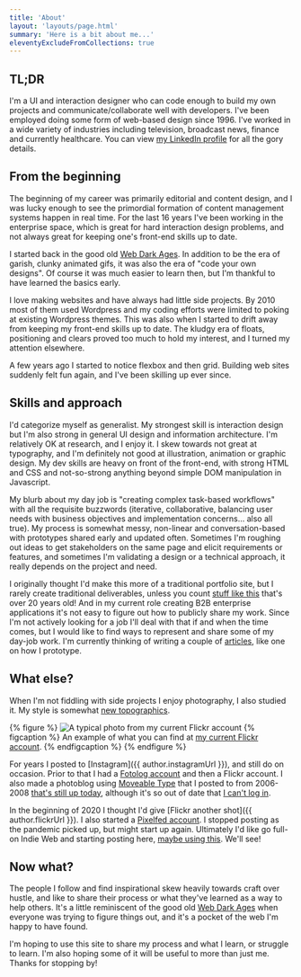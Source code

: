 ```yaml
---
title: 'About'
layout: 'layouts/page.html'
summary: 'Here is a bit about me...'
eleventyExcludeFromCollections: true
---
```

## TL;DR
I'm a UI and interaction designer who can code enough to build my own projects and communicate/collaborate well with developers. I've been employed doing some form of web-based design since 1996. I've worked in a wide variety of industries including television, broadcast news, finance and currently healthcare. You can view [my LinkedIn profile](https://www.linkedin.com/in/danabyerly/) for all the gory details.

## From the beginning
The beginning of my career was primarily editorial and content design, and I was lucky enough to see the primordial formation of content management systems happen in real time. For the last 16 years I've been working in the enterprise space, which is great for hard interaction design problems, and not always great for keeping one's front-end skills up to date.

I started back in the good old [Web Dark Ages](https://pavellaptev.github.io/web-dark-ages/). In addition to be the era of garish, clunky animated gifs, it was also the era of "code your own designs". Of course it was much easier to learn then, but I'm thankful to have learned the basics early.

I love making websites and have always had little side projects. By 2010 most of them used Wordpress and my coding efforts were limited to poking at existing Wordpress themes. This was also when I started to drift away from keeping my front-end skills up to date. The kludgy era of floats, positioning and clears proved too much to hold my interest, and I turned my attention elsewhere.

A few years ago I started to notice flexbox and then grid. Building web sites suddenly felt fun again, and I've been skilling up  ever since.

## Skills and approach
I'd categorize myself as generalist. My strongest skill is interaction design but I'm also strong in general UI design and information architecture. I'm relatively OK at research, and I enjoy it. I skew towards not great at typography, and I'm definitely not good at illustration, animation or graphic design. My dev skills are heavy on front of the front-end, with strong HTML and CSS and not-so-strong anything beyond simple DOM manipulation in Javascript.

My blurb about my day job is "creating complex task-based workflows" with all the requisite buzzwords (iterative, collaborative, balancing user needs with business objectives and implementation concerns... also all true). My process is somewhat messy, non-linear and conversation-based with prototypes shared early and updated often. Sometimes I'm roughing out ideas to get stakeholders on the same page and elicit requirements or features, and sometimes I'm validating a design or a technical approach, it really depends on the project and need.


I originally thought I'd make this more of a traditional portfolio site, but I rarely create traditional deliverables, unless you count [stuff like this](https://twitter.com/johncutlefish/status/1228536899733573632) that's over 20 years old! And in my current role creating B2B enterprise applications it's not easy to figure out how to publicly share my work. Since I'm not actively looking for a job I'll deal with that if and when the time comes, but I would like to find ways to represent and share some of my day-job work. I'm currently thinking of writing a couple of [articles](/articles/), like one on how I prototype.

## What else?
When I'm not fiddling with side projects I enjoy photography, I also studied it. My style is somewhat [new topographics](https://www.artsy.net/gene/new-topographics).

{% figure %}
  <img src="/img/flickr-hello.jpg" class="img-fill" alt="A typical photo from my current Flickr account" loading="lazy" />
  {% figcaption %}
    An example of what you can find at <a href="https://www.flickr.com/photos/danabyerly">my current Flickr account</a>.
  {% endfigcaption %}
{% endfigure %}

For years I posted to [Instagram]({{ author.instagramUrl }}), and still do on occasion. Prior to that I had a [Fotolog account](https://en.wikipedia.org/wiki/Fotolog)  and then a Flickr account. I also made a photoblog using [Moveable Type](https://movabletype.org/) that I posted to from 2006-2008 [that's still up today](http://lookist.org/), although it's so out of date that [I can't log in](https://twitter.com/superterrific/status/1191515208042328065).

 In the beginning of 2020 I thought I'd give [Flickr another shot]({{ author.flickrUrl }}). I also started a [Pixelfed account](https://pixfed.com/superterrific). I stopped posting as the pandemic picked up, but might start up again. Ultimately I'd like go full-on Indie Web and starting posting here, [maybe using this](https://github.com/maxvoltar/photo-stream). We'll see!

## Now what?
The people I follow and find inspirational skew heavily towards craft over hustle, and like to share their process or what they've learned as a way to help others. It's a little reminiscent of the good old [Web Dark Ages](https://pavellaptev.github.io/web-dark-ages/) when everyone was trying to figure things out, and it's a pocket of the web I'm happy to have found.

I'm hoping to use this site to share my process and what I learn, or struggle to learn.  I'm also hoping some of it will be useful to more than just me. Thanks for stopping by!
